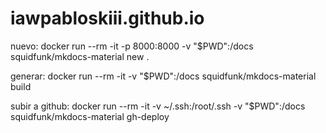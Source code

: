 # iawpabloskiii.github.io

nuevo: docker run --rm -it -p 8000:8000 -v "$PWD":/docs squidfunk/mkdocs-material new .

generar: docker run --rm -it -v "$PWD":/docs squidfunk/mkdocs-material build

subir a github: docker run --rm -it -v ~/.ssh:/root/.ssh -v "$PWD":/docs squidfunk/mkdocs-material gh-deploy
